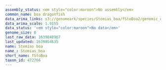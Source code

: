 ```yaml
---
assembly_status: <em style="color:maroon">No assembly</em>
common_name: boa dragonfish
data_arima_links: s3://genomeark/species/Stomias_boa/fStoBoa2/genomic_data/arima/<br>
data_arima_scale: 1.9155
data_status: '<em style="color:maroon">No data</em>'
genome_size: 0
last_raw_data: 1639848967
last_updated: 1639854635
name: Stomias boa
name_: Stomias_boa
short_name: fStoBoa
taxon_id: 472766
---
```

